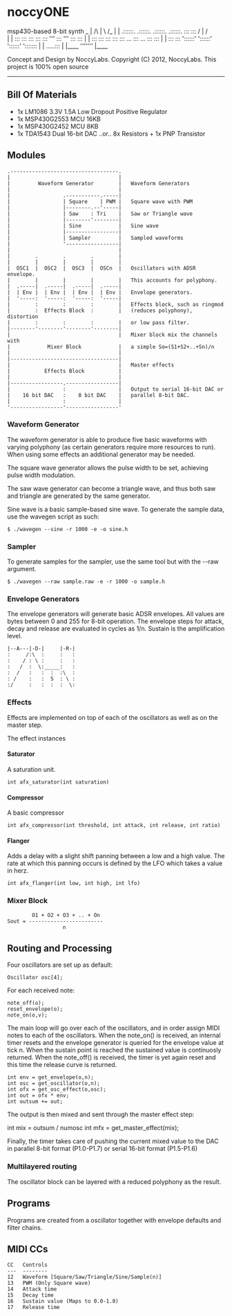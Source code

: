 
# noccyONE

msp430-based 8-bit synth
                                                           _
      |                                                /\ | \ /_
    | |  .::::::. .::::::. .::::::. .::::::. :::  :::  \/ | / \
    | |  :::  ::: :::  ::: :::  ''' :::  ''' :::  :::
    | |  :::  ::: :::  ::: :::  ... :::  ... :::  :::
    | |  :::  ::: '::::::' '::::::' '::::::' ':::::::
    | |                                      .....:::
    | |____                                  '''''''
    |____

Concept and Design by NoccyLabs. Copyright (C) 2012, NoccyLabs. This project
is 100% open source

--------------------------------------------------------------------------------

## Bill Of Materials

* 1x LM1086 3.3V 1.5A Low Dropout Positive Regulator
* 1x MSP430G2553 MCU 16KB
* 1x MSP430G2452 MCU 8KB
* 1x TDA1543 Dual 16-bit DAC ..or.. 8x Resistors + 1x PNP Transistor

## Modules

    .-----------------------------------.
    |                                   |
    |         Waveform Generator        |   Waveform Generators
    |                                   |
    |                 .-----------.-----|
    |                 | Square    | PWM |   Square wave with PWM
    |                 |--------.--'-----|
    |                 | Saw    : Tri    |   Saw or Triangle wave
    |                 |--------'--------|
    |                 | Sine            |   Sine wave
    |                 |-----------------|
    |                 | Sampler         |   Sampled waveforms
    |                 '-----------------|
    |                                   |
    |        .        .        .        |
    |        |        |        |        |
    |  OSC1  |  OSC2  |  OSC3  |  OSCn  |   Oscillators with ADSR envelope.
    |        |        |        |        |   This accounts for polyphony.
    |  .-----|  .-----|  .-----|  .-----|
    |  | Env |  | Env |  | Env |  | Env |   Envelope generators.
    |  '-----:  '-----:  '-----:  '-----|
    |        :        :        :        |   Effects block, such as ringmod
    |        :  Effects Block  :        |   (reduces polyphony), distortion
    |        :        :        :        |   or low pass filter.
    |········'········'········'········|
    |                                   |   Mixer block mix the channels with
    |            Mixer Block            |   a simple So=(S1+S2+..+Sn)/n
    |                                   |
    |-----------------------------------|
    |                                   |   Master effects
    |           Effects Block           |
    |                                   |
    |-----------------.-----------------|
    |                 :                 |   Output to serial 16-bit DAC or
    |    16 bit DAC   :    8 bit DAC    |   parallel 8-bit DAC.
    |                 :                 |
    '-----------------'-----------------'

### Waveform Generator

The waveform generator is able to produce five basic waveforms with varying
polyphony (as certain generators require more resources to run). When using
some effects an additional generator may be needed.

The square wave generator allows the pulse width to be set, achieving pulse
width modulation.

The saw wave generator can become a triangle wave, and thus both saw and
triangle are generated by the same generator.

Sine wave is a basic sample-based sine wave. To generate the sample data, use
the wavegen script as such:

    $ ./wavegen --sine -r 1000 -e -o sine.h

### Sampler

To generate samples for the sampler, use the same tool but with the --raw
argument.

    $ ./wavegen --raw sample.raw -e -r 1000 -o sample.h
    
### Envelope Generators

The envelope generators will generate basic ADSR envelopes. All values are
bytes between 0 and 255 for 8-bit operation. The envelope steps for attack,
decay and release are evaluated in cycles as 1/n. Sustain is the amplification
level.

    |--A---|-D-|     |-R-|
    :     /:\  :     :   :
    :    / : \ :     :   :
    :   /  :  \:_____:   :
    :  /   :   :  :  :\  :
    : /    :   :  S  : \ :
    :/     :   :  :  :  \:

### Effects

Effects are implemented on top of each of the oscillators as well as on the
master step.

The effect instances 

#### Saturator

A saturation unit.

    int afx_saturator(int saturation)

#### Compressor

A basic compressor

    int afx_compressor(int threshold, int attack, int release, int ratio)

#### Flanger

Adds a delay with a slight shift panning between a low and a high value. The
rate at which this panning occurs is defined by the LFO which takes a value in
herz.

    int afx_flanger(int low, int high, int lfo)

### Mixer Block

            O1 + O2 + O3 + .. + On
    Sout = ------------------------
                      n

## Routing and Processing

Four oscillators are set up as default:

    Oscillator osc[4];

For each received note:

    note_off(o);
    reset_envelope(o);
    note_on(o,v);

The main loop will go over each of the oscillators, and in order assign MIDI
notes to each of the oscillators. When the note_on() is received, an internal
timer resets and the envelope generator is queried for the envelope value at
tick n. When the sustain point is reached the sustained value is continuosly
returned. When the note_off() is received, the timer is yet again reset and
this time the release curve is returned.
    
    int env = get_envelope(o,n);
    int osc = get_oscillator(o,n);
    int ofx = get_osc_effect(o,osc);
    int out = ofx * env;
    int outsum += out;

The output is then mixed and sent through the master effect step:

   int mix = outsum / numosc
   int mfx = get_master_effect(mix);

Finally, the timer takes care of pushing the current mixed value to the DAC
in parallel 8-bit format (P1.0-P1.7) or serial 16-bit format (P1.5-P1.6)

### Multilayered routing

The oscillator block can be layered with a reduced polyphony as the result.
     

## Programs

Programs are created from a oscillator together with envelope defaults and
filter chains.
    
## MIDI CCs

    CC   Controls
    ---  --------
    12   Waveform [Square/Saw/Triangle/Sine/Sample(n)]
    13   PWM (Only Square wave)
    14   Attack time
    15   Decay time 
    16   Sustain value (Maps to 0.0-1.0)
    17   Release time 

